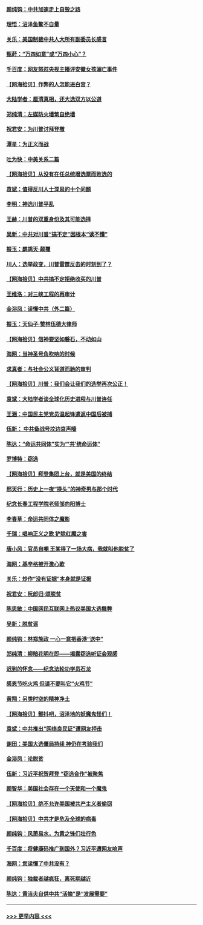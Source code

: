 #### [颜纯钩：中共加速走上自毁之路](../pages/nsc993/n12606473.md?t=12092351) 
#### [理悟：沼泽鱼鳖不自量](../pages/nsc993/n12606454.md?t=12092351) 
#### [关乐：美国制裁中共人大所有副委员长感言](../pages/nsc993/n12606442.md?t=12092351) 
#### [甄莳：“万四如意”或“万四小心”？](../pages/nsc993/n12606091.md?t=12092351) 
#### [千百度：网友怒怼央视主播评安徽女孩溺亡事件](../pages/nsc993/n12605370.md?t=12092351) 
#### [【网海拾贝】作弊的人怎能进白宫？](../pages/nsc993/n12603546.md?t=12092351) 
#### [大陆学者：厘清真相，还大选双方以公道](../pages/nsc993/n12603475.md?t=12092351) 
#### [郑纯清：左媒防火墙筑自绝墙](../pages/nsc993/n12602226.md?t=12092351) 
#### [祝君安：为川普讨拜登檄](../pages/nsc993/n12602199.md?t=12092351) 
#### [潭星：为正义而战](../pages/nsc993/n12600926.md?t=12092351) 
#### [吐为快：中美关系二篇](../pages/nsc993/n12600908.md?t=12092351) 
#### [【网海拾贝】从没有在任总统增选票而败选的](../pages/nsc993/n12600435.md?t=12092351) 
#### [袁斌：值得反川人士深思的十个问题](../pages/nsc993/n12600332.md?t=12092351) 
#### [李明：神选川普平乱](../pages/nsc993/n12599751.md?t=12092351) 
#### [王赫：川普的双重身份及其可能选择](../pages/nsc993/n12599723.md?t=12092351) 
#### [吴新：中共对川普“搞不定”因根本“读不懂”](../pages/nsc993/n12599502.md?t=12092351) 
#### [振玉：鹧鸪天‧颠覆](../pages/nsc993/n12599494.md?t=12092351) 
#### [川人：选举政变，川普雷霆反击的时刻到了？](../pages/nsc993/n12599291.md?t=12092351) 
#### [【网海拾贝】中共搞不定拒绝收买的川普](../pages/nsc993/n12598955.md?t=12092351) 
#### [王维洛：对三峡工程的再审计](../pages/nsc993/n12598436.md?t=12092351) 
#### [金浴凤：读懂中共（外二篇）](../pages/nsc993/n12597943.md?t=12092351) 
#### [振玉：天仙子‧赞林伍德大律师](../pages/nsc993/n12597929.md?t=12092351) 
#### [【网海拾贝】信神要坚如磐石，不动如山](../pages/nsc993/n12597901.md?t=12092351) 
#### [海网：当神圣号角吹响的时候](../pages/nsc993/n12595891.md?t=12092351) 
#### [求真者：与社会公义背道而驰的审判](../pages/nsc993/n12595868.md?t=12092351) 
#### [【网海拾贝】川普：我们会让我们的选举再次公正！](../pages/nsc993/n12594930.md?t=12092351) 
#### [袁斌：大陆学者谈全球化历史进程与川普连任](../pages/nsc993/n12594690.md?t=12092351) 
#### [王涵：中国民主党党员温起锋遣返中国后被捕](../pages/nsc993/n12594540.md?t=12092351) 
#### [伍新： 中共备战号坟边哀声嚎](../pages/nsc993/n12593086.md?t=12092351) 
#### [陈达：“命运共同体”实为“‘共’统命运体”](../pages/nsc993/n12590865.md?t=12092351) 
#### [罗博特：窃选](../pages/nsc993/n12590619.md?t=12092351) 
#### [【网海拾贝】拜登集团上台，就是美国的终结](../pages/nsc993/n12589725.md?t=12092351) 
#### [邢天行：历史上一夜“换头”的神奇男与那个时代](../pages/nsc993/n12589424.md?t=12092351) 
#### [纪念长春工程学院老师邹向阳博士](../pages/nsc993/n12585390.md?t=12092351) 
#### [李春草：命运共同体之魔影](../pages/nsc993/n12585026.md?t=12092351) 
#### [千瑞：唱响正义之歌 铲除红魔之害](../pages/nsc993/n12585002.md?t=12092351) 
#### [唐小风：官员自嘲 王某得了一场大病，我就叫他脱贫了](../pages/nsc993/n12584981.md?t=12092351) 
#### [海网：基辛格被开激心歌](../pages/nsc993/n12584946.md?t=12092351) 
#### [关乐：炒作“没有证据”本身就是证据](../pages/nsc993/n12583146.md?t=12092351) 
#### [祝君安：阮郎归‧颂脱贫](../pages/nsc993/n12583119.md?t=12092351) 
#### [陈思敏：中国网民互联网上热议美国大选舞弊](../pages/nsc993/n12582845.md?t=12092351) 
#### [吴新：脱贫谣](../pages/nsc993/n12580839.md?t=12092351) 
#### [颜纯钩：林郑施政 一心一意把香港“送中”](../pages/nsc993/n12580805.md?t=12092351) 
#### [郑纯清：柳暗花明在即——揭露窃选听证会观感](../pages/nsc993/n12580795.md?t=12092351) 
#### [迟到的怀念——纪念法轮功学员石龙](../pages/nsc993/n12580245.md?t=12092351) 
#### [感恩节吃火鸡  但请不要叫它“火鸡节”](../pages/nsc993/n12580252.md?t=12092351) 
#### [黄翔：另类时空的精神净土](../pages/nsc993/n12578638.md?t=12092351) 
#### [【网海拾贝】颤抖吧，沼泽地的妖魔鬼怪们！](../pages/nsc993/n12578552.md?t=12092351) 
#### [袁斌：中共推出“网络良民证”遭网友抨击](../pages/nsc993/n12578511.md?t=12092351) 
#### [谢田：美国大选僵局持续 神仍在考验我们](../pages/nsc993/n12577432.md?t=12092351) 
#### [金浴凤：论脱贫](../pages/nsc993/n12576386.md?t=12092351) 
#### [伍新：习近平祝贺拜登 “窃选合作”被聚焦](../pages/nsc993/n12576358.md?t=12092351) 
#### [颜智华：美国社会存在一个天使和一个魔鬼](../pages/nsc993/n12574299.md?t=12092351) 
#### [【网海拾贝】绝不允许美国被共产主义者偷窃](../pages/nsc993/n12573396.md?t=12092351) 
#### [【网海拾贝】中共才是危及全球的病毒](../pages/nsc993/n12571204.md?t=12092351) 
#### [颜纯钩：风萧易水，为黄之锋们壮行色](../pages/nsc993/n12571487.md?t=12092351) 
#### [千百度：将健康码推广到国外？习近平遭网友呛声](../pages/nsc993/n12570808.md?t=12092351) 
#### [海网：您读懂了中共没有？](../pages/nsc993/n12570487.md?t=12092351) 
#### [颜纯钩：独裁者越疯狂，离死期越近](../pages/nsc993/n12569055.md?t=12092351) 
#### [陈达：黄洁夫自供中共“活摘”是“发展需要”](../pages/nsc993/n12568541.md?t=12092351) 

----
#### [ >>> 更早内容 <<< ](../indexes/nsc993-earlier.md)
